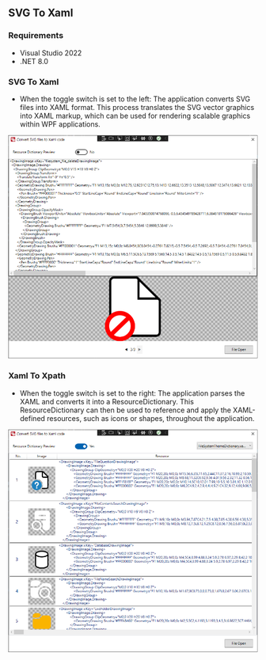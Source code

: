 ## SVG To Xaml

### Requirements
 - Visual Studio 2022
 - .NET 8.0

### SVG To Xaml
* When the toggle switch is set to the left: The application converts SVG files into XAML format. This process translates the SVG vector graphics into XAML markup, which can be used for rendering scalable graphics within WPF applications.

![](Document/SvgToXaml.png)

### Xaml To Xpath
* When the toggle switch is set to the right: The application parses the XAML and converts it into a ResourceDictionary. This ResourceDictionary can then be used to reference and apply the XAML-defined resources, such as icons or shapes, throughout the application.

![](Document/XamlToXpath.png)

